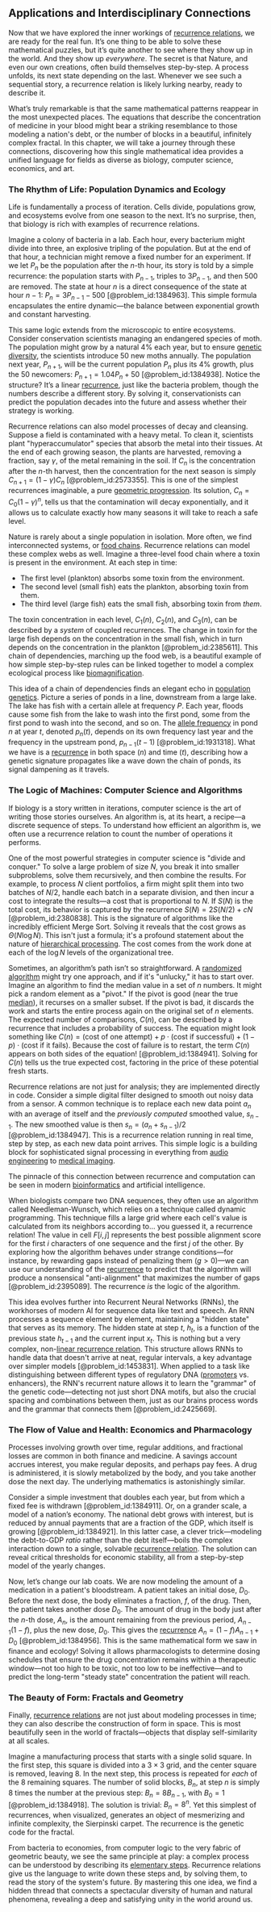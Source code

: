 ## Applications and Interdisciplinary Connections

Now that we have explored the inner workings of [recurrence relations](@article_id:276118), we are ready for the real fun. It’s one thing to be able to solve these mathematical puzzles, but it’s quite another to see where they show up in the world. And they show up *everywhere*. The secret is that Nature, and even our own creations, often build themselves step-by-step. A process unfolds, its next state depending on the last. Whenever we see such a sequential story, a recurrence relation is likely lurking nearby, ready to describe it.

What’s truly remarkable is that the same mathematical patterns reappear in the most unexpected places. The equations that describe the concentration of medicine in your blood might bear a striking resemblance to those modeling a nation's debt, or the number of blocks in a beautiful, infinitely complex fractal. In this chapter, we will take a journey through these connections, discovering how this single mathematical idea provides a unified language for fields as diverse as biology, computer science, economics, and art.

### The Rhythm of Life: Population Dynamics and Ecology

Life is fundamentally a process of iteration. Cells divide, populations grow, and ecosystems evolve from one season to the next. It’s no surprise, then, that biology is rich with examples of recurrence relations.

Imagine a colony of bacteria in a lab. Each hour, every bacterium might divide into three, an explosive tripling of the population. But at the end of that hour, a technician might remove a fixed number for an experiment. If we let $P_n$ be the population after the $n$-th hour, its story is told by a simple recurrence: the population starts with $P_{n-1}$, triples to $3P_{n-1}$, and then 500 are removed. The state at hour $n$ is a direct consequence of the state at hour $n-1$: $P_n = 3P_{n-1} - 500$ [@problem_id:1384963]. This simple formula encapsulates the entire dynamic—the balance between exponential growth and constant harvesting.

This same logic extends from the microscopic to entire ecosystems. Consider conservation scientists managing an endangered species of moth. The population might grow by a natural 4% each year, but to ensure [genetic diversity](@article_id:200950), the scientists introduce 50 new moths annually. The population next year, $P_{n+1}$, will be the current population $P_n$ plus its 4% growth, plus the 50 newcomers: $P_{n+1} = 1.04 P_n + 50$ [@problem_id:1384938]. Notice the structure? It’s a linear [recurrence](@article_id:260818), just like the bacteria problem, though the numbers describe a different story. By solving it, conservationists can predict the population decades into the future and assess whether their strategy is working.

Recurrence relations can also model processes of decay and cleansing. Suppose a field is contaminated with a heavy metal. To clean it, scientists plant "hyperaccumulator" species that absorb the metal into their tissues. At the end of each growing season, the plants are harvested, removing a fraction, say $\gamma$, of the metal remaining in the soil. If $C_n$ is the concentration after the $n$-th harvest, then the concentration for the next season is simply $C_{n+1} = (1-\gamma)C_n$ [@problem_id:2573355]. This is one of the simplest recurrences imaginable, a pure [geometric progression](@article_id:269976). Its solution, $C_n = C_0(1-\gamma)^n$, tells us that the contamination will decay exponentially, and it allows us to calculate exactly how many seasons it will take to reach a safe level.

Nature is rarely about a single population in isolation. More often, we find interconnected systems, or [food chains](@article_id:194189). Recurrence relations can model these complex webs as well. Imagine a three-level food chain where a toxin is present in the environment. At each step in time:
- The first level (plankton) absorbs some toxin from the environment.
- The second level (small fish) eats the plankton, absorbing toxin from them.
- The third level (large fish) eats the small fish, absorbing toxin from *them*.

The toxin concentration in each level, $C_1(n)$, $C_2(n)$, and $C_3(n)$, can be described by a *system* of coupled recurrences. The change in toxin for the large fish depends on the concentration in the small fish, which in turn depends on the concentration in the plankton [@problem_id:2385611]. This chain of dependencies, marching up the food web, is a beautiful example of how simple step-by-step rules can be linked together to model a complex ecological process like [biomagnification](@article_id:144670).

This idea of a chain of dependencies finds an elegant echo in [population genetics](@article_id:145850). Picture a series of ponds in a line, downstream from a large lake. The lake has fish with a certain allele at frequency $P$. Each year, floods cause some fish from the lake to wash into the first pond, some from the first pond to wash into the second, and so on. The [allele frequency](@article_id:146378) in pond $n$ at year $t$, denoted $p_n(t)$, depends on its own frequency last year and the frequency in the upstream pond, $p_{n-1}(t-1)$ [@problem_id:1931318]. What we have is a [recurrence](@article_id:260818) in both space ($n$) and time ($t$), describing how a genetic signature propagates like a wave down the chain of ponds, its signal dampening as it travels.

### The Logic of Machines: Computer Science and Algorithms

If biology is a story written in iterations, computer science is the art of writing those stories ourselves. An algorithm is, at its heart, a recipe—a discrete sequence of steps. To understand how efficient an algorithm is, we often use a recurrence relation to count the number of operations it performs.

One of the most powerful strategies in computer science is "divide and conquer." To solve a large problem of size $N$, you break it into smaller subproblems, solve them recursively, and then combine the results. For example, to process $N$ client portfolios, a firm might split them into two batches of $N/2$, handle each batch in a separate division, and then incur a cost to integrate the results—a cost that is proportional to $N$. If $S(N)$ is the total cost, its behavior is captured by the recurrence $S(N) = 2S(N/2) + cN$ [@problem_id:2380838]. This is the signature of algorithms like the incredibly efficient Merge Sort. Solving it reveals that the cost grows as $\Theta(N \log N)$. This isn't just a formula; it's a profound statement about the nature of [hierarchical processing](@article_id:634936). The cost comes from the work done at each of the $\log N$ levels of the organizational tree.

Sometimes, an algorithm’s path isn’t so straightforward. A [randomized algorithm](@article_id:262152) might try one approach, and if it's "unlucky," it has to start over. Imagine an algorithm to find the median value in a set of $n$ numbers. It might pick a random element as a "pivot." If the pivot is good (near the true [median](@article_id:264383)), it recurses on a smaller subset. If the pivot is bad, it discards the work and starts the entire process again on the original set of $n$ elements. The expected number of comparisons, $C(n)$, can be described by a recurrence that includes a probability of success. The equation might look something like $C(n) = (\text{cost of one attempt}) + p \cdot (\text{cost if successful}) + (1-p) \cdot (\text{cost if it fails})$. Because the cost of failure is to restart, the term $C(n)$ appears on both sides of the equation! [@problem_id:1384941]. Solving for $C(n)$ tells us the true expected cost, factoring in the price of these potential fresh starts.

Recurrence relations are not just for analysis; they are implemented directly in code. Consider a simple digital filter designed to smooth out noisy data from a sensor. A common technique is to replace each new data point $a_n$ with an average of itself and the *previously computed* smoothed value, $s_{n-1}$. The new smoothed value is then $s_n = (a_n + s_{n-1})/2$ [@problem_id:1384947]. This is a recurrence relation running in real time, step by step, as each new data point arrives. This simple logic is a building block for sophisticated signal processing in everything from [audio engineering](@article_id:260396) to [medical imaging](@article_id:269155).

The pinnacle of this connection between recurrence and computation can be seen in modern [bioinformatics](@article_id:146265) and artificial intelligence.

When biologists compare two DNA sequences, they often use an algorithm called Needleman-Wunsch, which relies on a technique called dynamic programming. This technique fills a large grid where each cell's value is calculated from its neighbors according to... you guessed it, a recurrence relation! The value in cell $F[i,j]$ represents the best possible alignment score for the first $i$ characters of one sequence and the first $j$ of the other. By exploring how the algorithm behaves under strange conditions—for instance, by rewarding gaps instead of penalizing them ($g \gt 0$)—we can use our understanding of the [recurrence](@article_id:260818) to predict that the algorithm will produce a nonsensical "anti-alignment" that maximizes the number of gaps [@problem_id:2395089]. The recurrence *is* the logic of the algorithm.

This idea evolves further into Recurrent Neural Networks (RNNs), the workhorses of modern AI for sequence data like text and speech. An RNN processes a sequence element by element, maintaining a "hidden state" that serves as its memory. The hidden state at step $t$, $h_t$, is a function of the previous state $h_{t-1}$ and the current input $x_t$. This is nothing but a very complex, non-[linear recurrence relation](@article_id:179678). This structure allows RNNs to handle data that doesn't arrive at neat, regular intervals, a key advantage over simpler models [@problem_id:1453831]. When applied to a task like distinguishing between different types of regulatory DNA ([promoters](@article_id:149402) vs. enhancers), the RNN's recurrent nature allows it to learn the "grammar" of the genetic code—detecting not just short DNA motifs, but also the crucial spacing and combinations between them, just as our brains process words and the grammar that connects them [@problem_id:2425669].

### The Flow of Value and Health: Economics and Pharmacology

Processes involving growth over time, regular additions, and fractional losses are common in both finance and medicine. A savings account accrues interest, you make regular deposits, and perhaps pay fees. A drug is administered, it is slowly metabolized by the body, and you take another dose the next day. The underlying mathematics is astonishingly similar.

Consider a simple investment that doubles each year, but from which a fixed fee is withdrawn [@problem_id:1384911]. Or, on a grander scale, a model of a nation’s economy. The national debt grows with interest, but is reduced by annual payments that are a fraction of the GDP, which itself is growing [@problem_id:1384921]. In this latter case, a clever trick—modeling the debt-to-GDP *ratio* rather than the debt itself—boils the complex interaction down to a single, solvable [recurrence relation](@article_id:140545). The solution can reveal critical thresholds for economic stability, all from a step-by-step model of the yearly changes.

Now, let’s change our lab coats. We are now modeling the amount of a medication in a patient's bloodstream. A patient takes an initial dose, $D_0$. Before the next dose, the body eliminates a fraction, $f$, of the drug. Then, the patient takes another dose $D_0$. The amount of drug in the body just after the $n$-th dose, $A_n$, is the amount remaining from the previous period, $A_{n-1}(1-f)$, plus the new dose, $D_0$. This gives the [recurrence](@article_id:260818) $A_n = (1-f)A_{n-1} + D_0$ [@problem_id:1384956]. This is the same mathematical form we saw in finance and ecology! Solving it allows pharmacologists to determine dosing schedules that ensure the drug concentration remains within a therapeutic window—not too high to be toxic, not too low to be ineffective—and to predict the long-term "steady state" concentration the patient will reach.

### The Beauty of Form: Fractals and Geometry

Finally, [recurrence relations](@article_id:276118) are not just about modeling processes in time; they can also describe the construction of form in space. This is most beautifully seen in the world of fractals—objects that display self-similarity at all scales.

Imagine a manufacturing process that starts with a single solid square. In the first step, this square is divided into a $3 \times 3$ grid, and the center square is removed, leaving 8. In the next step, this process is repeated for *each* of the 8 remaining squares. The number of solid blocks, $B_n$, at step $n$ is simply 8 times the number at the previous step: $B_n = 8B_{n-1}$, with $B_0=1$ [@problem_id:1384918]. The solution is trivial: $B_n = 8^n$. Yet this simplest of recurrences, when visualized, generates an object of mesmerizing and infinite complexity, the Sierpinski carpet. The recurrence is the genetic code for the fractal.

From bacteria to economies, from computer logic to the very fabric of geometric beauty, we see the same principle at play: a complex process can be understood by describing its [elementary steps](@article_id:142900). Recurrence relations give us the language to write down these steps and, by solving them, to read the story of the system's future. By mastering this one idea, we find a hidden thread that connects a spectacular diversity of human and natural phenomena, revealing a deep and satisfying unity in the world around us.